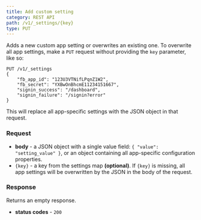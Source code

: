```yaml
---
title: Add custom setting
category: REST API
path: /v1/_settings/{key}
type: PUT
---
```


Adds a new custom app setting or overwrites an existing one. To overwrite all app settings, make a `PUT` request without
providing the `key` parameter, like so:

```
PUT /v1/_settings
{
	"fb_app_id": "123U3VTNifLPqnZ1W2",
	"fb_secret": "YXBwOnBhcmE11234151667",
	"signin_success": "/dashboard",
	"signin_failure": "/signin?error"
}
```
This will replace all app-specific settings with the JSON object in that request.

### Request

- **body** - a JSON object with a single value field: `{ "value": "setting_value" }`,
or an object containing all app-specific configuration properties.
- `{key}` - a key from the settings map **(optional)**. If `{key}` is missing, all app settings will be overwritten by
the JSON in the body of the request.

### Response

Returns an empty response.

- **status codes** - `200`